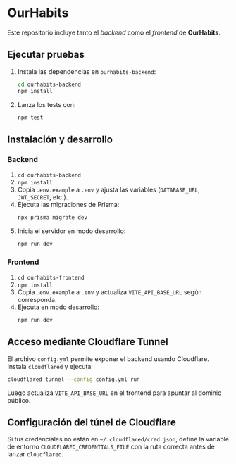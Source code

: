 # OurHabits

Este repositorio incluye tanto el _backend_ como el _frontend_ de **OurHabits**.

## Ejecutar pruebas

1. Instala las dependencias en `ourhabits-backend`:
   ```bash
   cd ourhabits-backend
   npm install
   ```
2. Lanza los tests con:
   ```bash
   npm test
   ```

## Instalación y desarrollo

### Backend
1. `cd ourhabits-backend`
2. `npm install`
3. Copia `.env.example` a `.env` y ajusta las variables (`DATABASE_URL`, `JWT_SECRET`, etc.).
4. Ejecuta las migraciones de Prisma:
   ```bash
   npx prisma migrate dev
   ```
5. Inicia el servidor en modo desarrollo:
   ```bash
   npm run dev
   ```

### Frontend
1. `cd ourhabits-frontend`
2. `npm install`
3. Copia `.env.example` a `.env` y actualiza `VITE_API_BASE_URL` según corresponda.
4. Ejecuta en modo desarrollo:
   ```bash
   npm run dev
   ```

## Acceso mediante Cloudflare Tunnel

El archivo `config.yml` permite exponer el backend usando Cloudflare. Instala `cloudflared` y ejecuta:
```bash
cloudflared tunnel --config config.yml run
```
Luego actualiza `VITE_API_BASE_URL` en el frontend para apuntar al dominio público.

## Configuración del túnel de Cloudflare

Si tus credenciales no están en `~/.cloudflared/cred.json`, define la variable de entorno `CLOUDFLARED_CREDENTIALS_FILE` con la ruta correcta antes de lanzar `cloudflared`.
